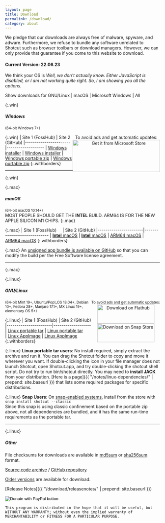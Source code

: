 ```yaml
---
layout: page
title: Download
permalink: /download/
category: about
---
```


We pledge that our downloads are always free of
malware, spyware, and adware. Furthermore, we refuse to bundle any software
unrelated to Shotcut such as browser toolbars or download managers.
However, we can only provide that guarantee if you come to this website
to download.

#### Current Version: 22.06.23

<div class="OSTEST">
  <p>
  We think your OS is
    <span id="pOSTEST" style="font-style: italic">
      Well, we don't actually know.
      Either JavaScript is disabled, or I am not working quite right.
      So, I am showing you all the options.
    </span>
  </p>
  <p>
    Show downloads for
    <a class="show_links" id='os_linux'>GNU/Linux</a>&nbsp;| 
    <a class="show_links" id='os_mac'>macOS</a>&nbsp;| 
    <a class="show_links" id='os_win'>Microsoft&nbsp;Windows</a>&nbsp;| 
    <a class="show_links" id='os_all'>All</a>
  </p>
</div>

{:.win}
##### Windows
<small class="win">(64-bit Windows 7+)</small>

<div class="win" style='float: right; text-align: center'>
To avoid ads and get automatic updates:<br>
<a href='//www.microsoft.com/store/apps/9PLNFFL3P6LR?cid=storebadge&ocid=badge'><img src='https://developer.microsoft.com/store/badges/images/English_get-it-from-MS.png' alt='Get it from Microsoft Store' style='width: 284px; height: 104px;'/></a>
</div>

{:.win}
| Site 1 (FossHub)     | Site 2 (GitHub)
|-----------------------|-------------------
| [Windows installer](https://www.fosshub.com/Shotcut.html?dwl=shotcut-win64-220623.exe) | [Windows installer](https://github.com/mltframework/shotcut/releases/download/v22.06.23/shotcut-win64-220623.exe)
| [Windows portable zip](https://www.fosshub.com/Shotcut.html?dwl=shotcut-win64-220623.zip) | [Windows portable zip](https://github.com/mltframework/shotcut/releases/download/v22.06.23/shotcut-win64-220623.zip)
{:.withborders}

---
{:.win}

{:.mac}
##### macOS
<small>(64-bit macOS 10.14+)</small>  
MOST PEOPLE SHOULD GET THE **INTEL** BUILD. ARM64 IS FOR THE NEW APPLE SILICON M1 CHIPS.
{:.mac}

{:.mac}
| Site 1 (FossHub) &nbsp; &nbsp; | Site 2 (GitHub)
|-----------------------|-----------------------------
| [**Intel** macOS](https://www.fosshub.com/Shotcut.html?dwl=shotcut-macos-220623.dmg) | [**Intel** macOS](https://github.com/mltframework/shotcut/releases/download/v22.06.23/shotcut-macos-220623.dmg)
| [ARM64 macOS](https://www.fosshub.com/Shotcut.html?dwl=shotcut-macos-ARM64-220623.dmg) | [ARM64 macOS](https://github.com/mltframework/shotcut/releases/download/v22.06.23/shotcut-macos-ARM64-220623.dmg)
{:.withborders}

{:.mac}
An [unsigned app bundle is available on
GitHub](https://github.com/mltframework/shotcut/releases/download/v22.06.23/shotcut-macos-unsigned-220623.dmg) so that you
can modify the build per the Free Software license agreement.

---
{:.mac}

{:.linux}
##### GNU/Linux

<div class="linux" style='float: right; text-align: center'>
<small>To avoid ads and get automatic updates:</small><br>
<a href='https://flathub.org/apps/details/org.shotcut.Shotcut'><img
width='186' height='62' alt='Download on Flathub'
src='https://flathub.org/assets/badges/flathub-badge-en.png'/></a>
<br>
<a href='https://snapcraft.io/shotcut'><img width='186' height='60'
alt='Download on Snap Store' 
src='https://raw.githubusercontent.com/snapcore/snap-store-badges/master/EN/%5BEN%5D-snap-store-black.png'></a>
</div>

<small class="linux">(64-bit Mint 19+, Ubuntu/Pop!_OS 18.04+, Debian 10+, Fedora 28+, Manjaro 17.1+, MX Linux 19+, elementary OS 5+)</small>

{:.linux}
| Site 1 (FossHub)      | Site 2 (GitHub)
|-----------------------|-------------------
| [Linux portable tar](https://www.fosshub.com/Shotcut.html?dwl=shotcut-linux-x86_64-220623.txz) | [Linux portable tar](https://github.com/mltframework/shotcut/releases/download/v22.06.23/shotcut-linux-x86_64-220623.txz)  
| [Linux AppImage](https://www.fosshub.com/Shotcut.html?dwl=shotcut-linux-x86_64-220623.AppImage) | [Linux AppImage](https://github.com/mltframework/shotcut/releases/download/v22.06.23/shotcut-linux-x86_64-220623.AppImage)
{:.withborders}

{:.linux}
**Linux portable tar users**: No install required, simply extract the archive and run
it. You can drag the Shotcut folder to copy and move it wherever you
want. If double-clicking the icon in your file manager does not launch
Shotcut, open Shotcut.app, and try double-clicking the shotcut shell
script. Do not try to run bin/shotcut directly. You may need to **install
JACK** from your distribution.
[Here is a page]({{ "/notes/linux-dependencies/" | prepend: site.baseurl }})
that lists some required packages for specific distributions.

{:.linux}
**Snap Users**: On [snap-enabled systems](https://snapcraft.io/docs/core/install), install
from the store with `snap install shotcut --classic`  
Since this snap is using classic confinement based on the portable zip above,
not all dependencies are bundled, and it has the same run-time requirements as
the portable tar.

---
{:.linux}

##### Other

File checksums for downloads are available in
[md5sum](https://github.com/mltframework/shotcut/releases/download/v22.06.23/md5sums.txt)
or [sha256sum](https://github.com/mltframework/shotcut/releases/download/v22.06.23/sha256sums.txt) format.

[Source code
archive](https://github.com/mltframework/shotcut/releases/download/v22.06.23/shotcut-src-220623.txz)
/ [GitHub repository](https://github.com/mltframework/shotcut)

[Older versions](https://github.com/mltframework/shotcut/releases/) are
available for download.

[Release Notes]({{ "/download/releasenotes/" | prepend: site.baseurl }})

<form action="https://www.paypal.com/donate" method="post" target="_top">
<input type="hidden" name="hosted_button_id" value="XD364WFCHD46N" />
<input type="image" src="https://www.paypalobjects.com/en_US/i/btn/btn_donate_LG.gif" border="0" name="submit" title="PayPal - The safer, easier way to pay online!" alt="Donate with PayPal button" />
<img alt="" border="0" src="https://www.paypal.com/en_US/i/scr/pixel.gif" width="1" height="1" />
</form>

`This program is distributed in the hope that it will be useful, but
WITHOUT ANY WARRANTY; without even the implied warranty of MERCHANTABILITY
or FITNESS FOR A PARTICULAR PURPOSE.`

<script src="{{ "/assets/js/platform.js" | prepend: site.baseurl }}"></script>
<script src="{{ "/assets/js/platform-display.js" | prepend: site.baseurl }}"></script>
